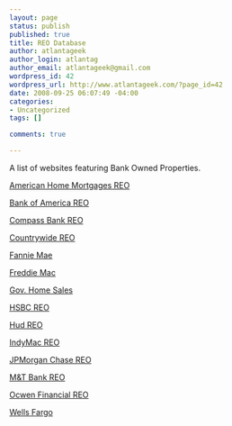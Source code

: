 ```yaml
--- 
layout: page
status: publish
published: true
title: REO Database
author: atlantageek
author_login: atlantag
author_email: atlantageek@gmail.com
wordpress_id: 42
wordpress_url: http://www.atlantageek.com/?page_id=42
date: 2008-09-25 06:07:49 -04:00
categories: 
- Uncategorized
tags: []

comments: true

---
```

A list of websites featuring Bank Owned Properties.

<a href="http://www.ahmhomes.com/">American Home Mortgages REO </a>

<a href="http://bankofamerica.reo.com/search/">Bank of America REO</a>

<a href="https://www.compassbank.com/appforms/properties/index.jsp">Compass Bank REO </a>

<a href="http://www.countrywide.com/purchase/f_reo.asp">Countrywide REO</a>

<a href="http://www.mortgagecontent.net/reoSearchApplication/fanniemae/reoSearch.jsp">Fannie Mae </a>

<a href="http://www.mortgagecontent.net/reoSearchApplication/fanniemae/reoSearch.jsp">Freddie Mac </a>

<a href="http://www.homesales.gov/">Gov. Home Sales </a>

<a href="http://www.banking.us.hsbc.com/HICServlet?cmd_PropertySearchDefault=cmd_PropertySearchDefault">HSBC REO</a>

<a href="http://www.hud.gov/homes/index.cfm">Hud REO </a>

<a href="http://www.ocwen.com/reo/home.cfm">IndyMac REO</a>

<a href="http://www.ocwen.com/reo/home.cfm">JPMorgan Chase REO </a>

<a href="http://services.mandtbank.com/personal/bank_owned_prop.cfm">M&amp;T Bank REO </a>

<a href="http://www.ocwen.com/reo/home.cfm">Ocwen Financial REO </a>

<a href="https://www.pasreo.com/reo/consumerSvlt//nav/ConsumerNavL1.jsp/requestPage/consumer/PropertySearch.jsp">Wells Fargo </a>
